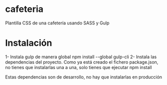 # cafeteria
Plantilla CSS de una cafetería usando SASS y Gulp

# Instalación
1- Instala gulp de manera global
	npm install --global gulp-cli
2- Instala las dependencias del proyecto. Como ya está creado el fichero package.json, no tienes que instalarlas una a una, solo tienes que ejecutar
	npm install

Estas dependencias son de desarrollo, no hay que instalarlas en producción

